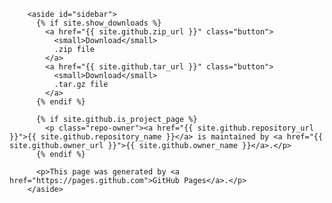         <aside id="sidebar">
          {% if site.show_downloads %}
            <a href="{{ site.github.zip_url }}" class="button">
              <small>Download</small>
              .zip file
            </a>
            <a href="{{ site.github.tar_url }}" class="button">
              <small>Download</small>
              .tar.gz file
            </a>
          {% endif %}

          {% if site.github.is_project_page %}
            <p class="repo-owner"><a href="{{ site.github.repository_url }}">{{ site.github.repository_name }}</a> is maintained by <a href="{{ site.github.owner_url }}">{{ site.github.owner_name }}</a>.</p>
          {% endif %}

          <p>This page was generated by <a href="https://pages.github.com">GitHub Pages</a>.</p>
        </aside>
